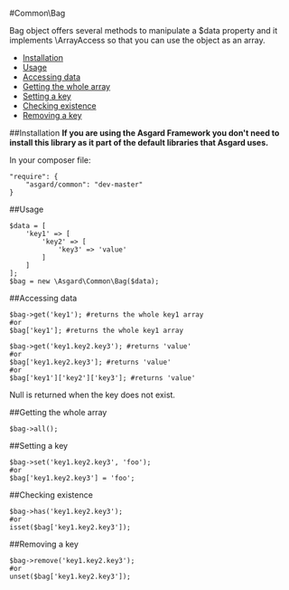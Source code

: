 #Common\Bag

Bag object offers several methods to manipulate a $data property and it implements \ArrayAccess so that you can use the object as an array.

- [Installation](#installation)
- [Usage](#usage)
- [Accessing data](#accessing-data)
- [Getting the whole array](#whole-array)
- [Setting a key](#setting-key)
- [Checking existence](#checking-existence)
- [Removing a key](#removing-key)

<a name="installation"></a>
##Installation
**If you are using the Asgard Framework you don't need to install this library as it part of the default libraries that Asgard uses.**

In your composer file:

    "require": {
        "asgard/common": "dev-master"
	}

<a name="usage"></a>
##Usage

	$data = [
		'key1' => [
			'key2' => [
				'key3' => 'value'
			]
		]
	];
	$bag = new \Asgard\Common\Bag($data);

<a name="accessing-data"></a>
##Accessing data

	$bag->get('key1'); #returns the whole key1 array
	#or
	$bag['key1']; #returns the whole key1 array

	$bag->get('key1.key2.key3'); #returns 'value'
	#or
	$bag['key1.key2.key3']; #returns 'value'
	#or
	$bag['key1']['key2']['key3']; #returns 'value'

Null is returned when the key does not exist.

<a name="whole-array"></a>
##Getting the whole array

	$bag->all();

<a name="setting-key"></a>
##Setting a key

	$bag->set('key1.key2.key3', 'foo');
	#or
	$bag['key1.key2.key3'] = 'foo';

<a name="checking-existence"></a>
##Checking existence

	$bag->has('key1.key2.key3');
	#or
	isset($bag['key1.key2.key3']);

<a name="removing-key"></a>
##Removing a key

	$bag->remove('key1.key2.key3');
	#or
	unset($bag['key1.key2.key3']);